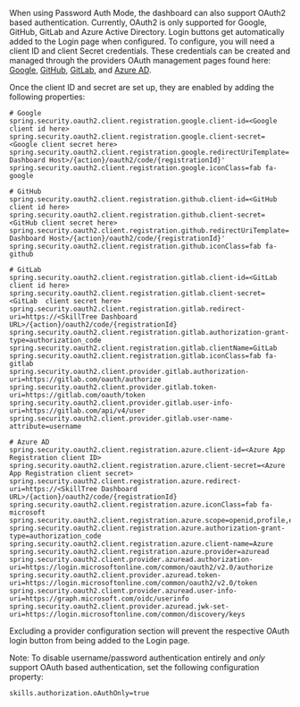 
When using Password Auth Mode, the dashboard can also support OAuth2 based authentication. 
Currently, OAuth2 is only supported for Google, GitHub, GitLab and Azure Active Directory.  Login buttons get automatically added to the Login page when configured.  To configure, you will need a client ID and client Secret credentials.  These credentials can be created and managed through the providers OAuth management pages found here: [Google](https://console.developers.google.com/apis/credentials), [GitHub](https://github.com/settings/developers), [GitLab](https://gitlab.com/-/profile/applications), and [Azure AD](https://portal.azure.com/).  

Once the client ID and secret are set up, they are enabled by adding the following properties:

```properties
# Google
spring.security.oauth2.client.registration.google.client-id=<Google client id here>
spring.security.oauth2.client.registration.google.client-secret=<Google client secret here>
spring.security.oauth2.client.registration.google.redirectUriTemplate='https://<SkillTree Dashboard Host>/{action}/oauth2/code/{registrationId}'
spring.security.oauth2.client.registration.google.iconClass=fab fa-google

# GitHub
spring.security.oauth2.client.registration.github.client-id=<GitHub client id here>
spring.security.oauth2.client.registration.github.client-secret=<GitHub client secret here>
spring.security.oauth2.client.registration.github.redirectUriTemplate='https://<SkillTree Dashboard Host>/{action}/oauth2/code/{registrationId}'
spring.security.oauth2.client.registration.github.iconClass=fab fa-github

# GitLab
spring.security.oauth2.client.registration.gitlab.client-id=<GitLab client id here>
spring.security.oauth2.client.registration.gitlab.client-secret=<GitLab  client secret here>
spring.security.oauth2.client.registration.gitlab.redirect-uri=https://<SkillTree Dashboard URL>/{action}/oauth2/code/{registrationId}
spring.security.oauth2.client.registration.gitlab.authorization-grant-type=authorization_code
spring.security.oauth2.client.registration.gitlab.clientName=GitLab
spring.security.oauth2.client.registration.gitlab.iconClass=fab fa-gitlab
spring.security.oauth2.client.provider.gitlab.authorization-uri=https://gitlab.com/oauth/authorize
spring.security.oauth2.client.provider.gitlab.token-uri=https://gitlab.com/oauth/token
spring.security.oauth2.client.provider.gitlab.user-info-uri=https://gitlab.com/api/v4/user
spring.security.oauth2.client.provider.gitlab.user-name-attribute=username

# Azure AD
spring.security.oauth2.client.registration.azure.client-id=<Azure App Registration client ID>
spring.security.oauth2.client.registration.azure.client-secret=<Azure App Registration client secret>
spring.security.oauth2.client.registration.azure.redirect-uri=https://<SkillTree Dashboard URL>/{action}/oauth2/code/{registrationId}
spring.security.oauth2.client.registration.azure.iconClass=fab fa-microsoft
spring.security.oauth2.client.registration.azure.scope=openid,profile,email
spring.security.oauth2.client.registration.azure.authorization-grant-type=authorization_code
spring.security.oauth2.client.registration.azure.client-name=Azure
spring.security.oauth2.client.registration.azure.provider=azuread
spring.security.oauth2.client.provider.azuread.authorization-uri=https://login.microsoftonline.com/common/oauth2/v2.0/authorize
spring.security.oauth2.client.provider.azuread.token-uri=https://login.microsoftonline.com/common/oauth2/v2.0/token
spring.security.oauth2.client.provider.azuread.user-info-uri=https://graph.microsoft.com/oidc/userinfo
spring.security.oauth2.client.provider.azuread.jwk-set-uri=https://login.microsoftonline.com/common/discovery/keys
```
Excluding a provider configuration section will prevent the respective OAuth login button from being added to the Login page. 

Note: To disable username/password authentication entirely and *only* support OAuth based authentication, set the following configuration property:
```properties
skills.authorization.oAuthOnly=true
```